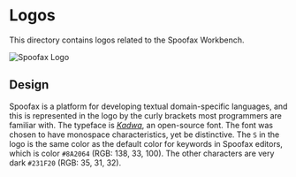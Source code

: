 # Logos

This directory contains logos related to the Spoofax Workbench.

![Spoofax Logo](https://rawgit.com/metaborg/spoofax/new-spoofax-plugin/graphics/logos/Spoofax.svg)

## Design
Spoofax is a platform for developing textual domain-specific languages, and this is represented in the logo by the curly brackets most programmers are familiar with. The typeface is [_Kadwa_](https://github.com/huertatipografica/Kadwa), an open-source font. The font was chosen to have monospace characteristics, yet be distinctive. The `S` in the logo is the same color as the default color for keywords in Spoofax editors, which is color `#8A2064` (RGB: 138, 33, 100). The other characters are very dark `#231F20` (RGB: 35, 31, 32).
